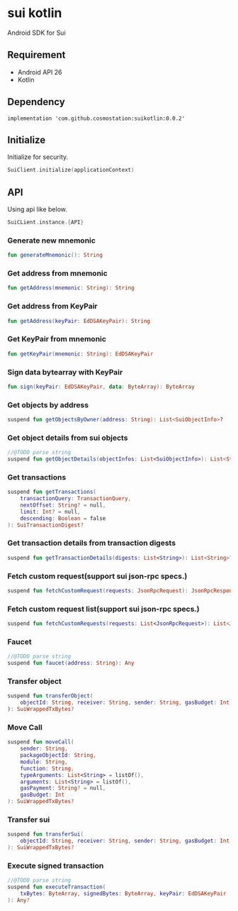 # sui kotlin

Android SDK for Sui

## Requirement

* Android API 26
* Kotlin

## Dependency

```
implementation 'com.github.cosmostation:suikotlin:0.0.2'
```


## Initialize

Initialize for security.

```kotlin
SuiClient.initialize(applicationContext)
```

## API

Using api like below.
```kotlin
SuiCLient.instance.{API}
```

### Generate new mnemonic
```kotlin
fun generateMnemonic(): String
```

### Get address from mnemonic
```kotlin
fun getAddress(mnemonic: String): String
```

### Get address from KeyPair
```kotlin
fun getAddress(keyPair: EdDSAKeyPair): String
```

### Get KeyPair from mnemonic
```kotlin
fun getKeyPair(mnemonic: String): EdDSAKeyPair
```

### Sign data bytearray with KeyPair
```kotlin
fun sign(keyPair: EdDSAKeyPair, data: ByteArray): ByteArray
```

### Get objects by address
```kotlin
suspend fun getObjectsByOwner(address: String): List<SuiObjectInfo>?
```

### Get object details from sui objects
```kotlin
//@TODO parse string
suspend fun getObjectDetails(objectInfos: List<SuiObjectInfo>): List<String>?
```

### Get transactions
```kotlin
suspend fun getTransactions(
    transactionQuery: TransactionQuery,
    nextOffset: String? = null,
    limit: Int? = null,
    descending: Boolean = false
): SuiTransactionDigest?
```

### Get transaction details from transaction digests
```kotlin
suspend fun getTransactionDetails(digests: List<String>): List<String>?
```

### Fetch custom request(support sui json-rpc specs.)
```kotlin
suspend fun fetchCustomRequest(requests: JsonRpcRequest): JsonRpcResponse
```

### Fetch custom request list(support sui json-rpc specs.)
```kotlin
suspend fun fetchCustomRequests(requests: List<JsonRpcRequest>): List<JsonRpcResponse>
```

### Faucet
```kotlin
//@TODO parse string 
suspend fun faucet(address: String): Any
```

### Transfer object
```kotlin
suspend fun transferObject(
    objectId: String, receiver: String, sender: String, gasBudget: Int, gasObjectId: String? = null)
): SuiWrappedTxBytes?
```

### Move Call
```kotlin
suspend fun moveCall(
    sender: String,
    packageObjectId: String,
    module: String,
    function: String,
    typeArguments: List<String> = listOf(),
    arguments: List<String> = listOf(),
    gasPayment: String? = null,
    gasBudget: Int
): SuiWrappedTxBytes?
```

### Transfer sui
```kotlin
suspend fun transferSui(
    objectId: String, receiver: String, sender: String, gasBudget: Int, amount: Int? = null
): SuiWrappedTxBytes?
```

### Execute signed transaction
```kotlin
//@TODO parse string 
suspend fun executeTransaction(
    txBytes: ByteArray, signedBytes: ByteArray, keyPair: EdDSAKeyPair
): Any?
```
